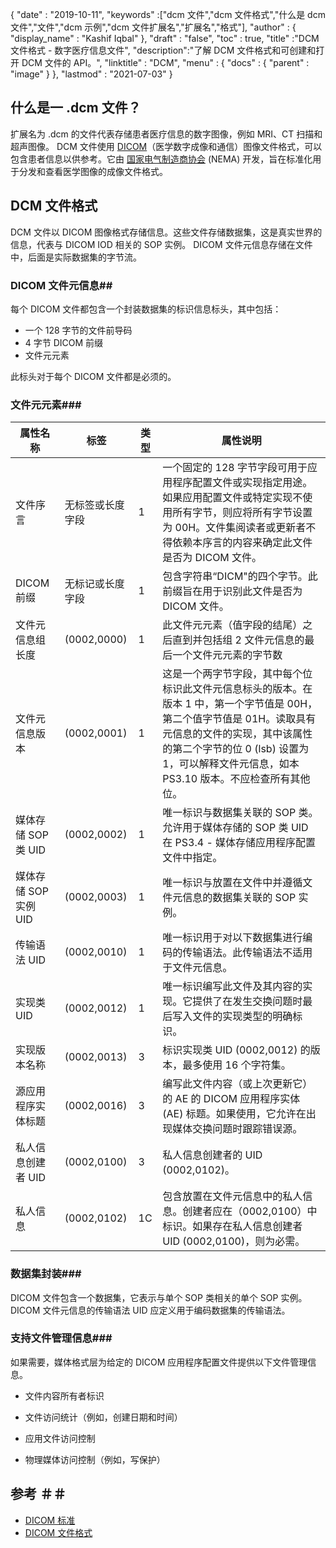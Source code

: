 {
  "date" : "2019-10-11",
  "keywords" :["dcm 文件","dcm 文件格式","什么是 dcm 文件","文件","dcm 示例","dcm 文件扩展名","扩展名","格式"],
  "author" : {
    "display_name" : "Kashif Iqbal"
},
  "draft" : "false",
  "toc" : true,
  "title" :"DCM 文件格式 - 数字医疗信息文件",
  "description":"了解 DCM 文件格式和可创建和打开 DCM 文件的 API。",
  "linktitle" : "DCM",
  "menu" : {
    "docs" : {
      "parent" : "image"
}
},
  "lastmod" : "2021-07-03"
}

## 什么是一 .dcm 文件？

扩展名为 .dcm 的文件代表存储患者医疗信息的数字图像，例如 MRI、CT 扫描和超声图像。 DCM 文件使用 [DICOM](/zh/image/dicom)（医学数字成像和通信）图像文件格式，可以包含患者信息以供参考。它由 [国家电气制造商协会](https://en.wikipedia.org/wiki/National_Electrical_Manufacturers_Association) (NEMA) 开发，旨在标准化用于分发和查看医学图像的成像文件格式。

## DCM 文件格式

DCM 文件以 DICOM 图像格式存储信息。这些文件存储数据集，这是真实世界的信息，代表与 DICOM IOD 相关的 SOP 实例。 DICOM 文件元信息存储在文件中，后面是实际数据集的字节流。

### DICOM 文件元信息##

每个 DICOM 文件都包含一个封装数据集的标识信息标头，其中包括：
* 一个 128 字节的文件前导码
* 4 字节 DICOM 前缀
* 文件元元素

此标头对于每个 DICOM 文件都是必须的。

### 文件元元素###
|属性名称|标签|类型|属性说明
---|---|---|---|
|文件序言|无标签或长度字段|1|一个固定的 128 字节字段可用于应用程序配置文件或实现指定用途。如果应用配置文件或特定实现不使用所有字节，则应将所有字节设置为 00H。文件集阅读者或更新者不得依赖本序言的内容来确定此文件是否为 DICOM 文件。
|DICOM 前缀|无标记或长度字段|1|包含字符串“DICM"的四个字节。此前缀旨在用于识别此文件是否为 DICOM 文件。
|文件元信息组长度|(0002,0000)|1|此文件元元素（值字段的结尾）之后直到并包括组 2 文件元信息的最后一个文件元元素的字节数
|文件元信息版本|(0002,0001)|1|这是一个两字节字段，其中每个位标识此文件元信息标头的版本。在版本 1 中，第一个字节值是 00H，第二个值字节值是 01H。读取具有元信息的文件的实现，其中该属性的第二个字节的位 0 (lsb) 设置为 1，可以解释文件元信息，如本PS3.10 版本。不应检查所有其他位。
|媒体存储 SOP 类 UID|(0002,0002)|1|唯一标识与数据集关联的 SOP 类。允许用于媒体存储的 SOP 类 UID 在 PS3.4 - 媒体存储应用程序配置文件中指定。
|媒体存储 SOP 实例 UID|(0002,0003)|1|唯一标识与放置在文件中并遵循文件元信息的数据集关联的 SOP 实例。
|传输语法 UID|(0002,0010)|1|唯一标识用于对以下数据集进行编码的传输语法。此传输语法不适用于文件元信息。
|实现类 UID|(0002,0012)|1|唯一标识编写此文件及其内容的实现。它提供了在发生交换问题时最后写入文件的实现类型的明确标识。
|实现版本名称|(0002,0013)|3|标识实现类 UID (0002,0012) 的版本，最多使用 16 个字符集。
|源应用程序实体标题|(0002,0016)|3|编写此文件内容（或上次更新它）的 AE 的 DICOM 应用程序实体 (AE) 标题。如果使用，它允许在出现媒体交换问题时跟踪错误源。
|私人信息创建者 UID|(0002,0100)|3|私人信息创建者的 UID (0002,0102)。
|私人信息|(0002,0102)|1C|包含放置在文件元信息中的私人信息。创建者应在（0002,0100）中标识。如果存在私人信息创建者 UID (0002,0100)，则为必需。

### 数据集封装###

DICOM 文件包含一个数据集，它表示与单个 SOP 类相关的单个 SOP 实例。 DICOM 文件元信息的传输语法 UID 应定义用于编码数据集的传输语法。

### 支持文件管理信息###

如果需要，媒体格式层为给定的 DICOM 应用程序配置文件提供以下文件管理信息。

* 文件内容所有者标识

* 文件访问统计（例如，创建日期和时间）

* 应用文件访问控制

* 物理媒体访问控制（例如，写保护）

## 参考 ＃＃
* [DICOM 标准](https://www.dicomstandard.org/current/)
* [DICOM 文件格式](https://dicom.nema.org/dicom/2013/output/chtml/part10/chapter_7.html)


